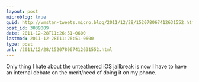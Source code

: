 ```yaml
---
layout: post
microblog: true
guid: http://vmstan-tweets.micro.blog/2011/12/28/152078067412631552.html
post_id: 3039009
date: 2011-12-28T11:26:51-0600
lastmod: 2011-12-28T11:26:51-0600
type: post
url: /2011/12/28/152078067412631552.html
---
```

Only thing I hate about the unteathered iOS jailbreak is now I have to have an internal debate on the merit/need of doing it on my phone.
